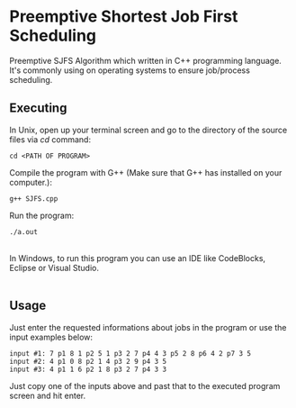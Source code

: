 # Preemptive Shortest Job First Scheduling
Preemptive SJFS Algorithm which written in C++ programming language. It's commonly using on operating systems to ensure job/process scheduling. 

## Executing
In Unix, open up your terminal screen and go to the directory of the source files via *cd* command:

```
cd <PATH OF PROGRAM>
```

Compile the program with G++ (Make sure that G++ has installed on your computer.):
```
g++ SJFS.cpp
```

Run the program:
```
./a.out
```

<br/>
In Windows, to run this program you can use an IDE like CodeBlocks, Eclipse or Visual Studio.
<br/><br/>

## Usage

Just enter the requested informations about jobs in the program or use the input examples below:
```
input #1: 7 p1 8 1 p2 5 1 p3 2 7 p4 4 3 p5 2 8 p6 4 2 p7 3 5
input #2: 4 p1 0 8 p2 1 4 p3 2 9 p4 3 5
input #3: 4 p1 1 6 p2 1 8 p3 2 7 p4 3 3
```
Just copy one of the inputs above and past that to the executed program screen and hit enter.
